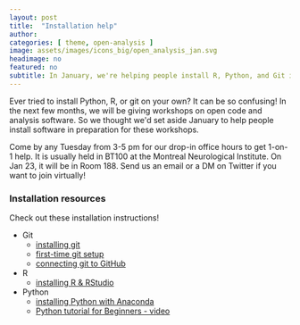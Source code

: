 ```yaml
---
layout: post
title:  "Installation help"
author: 
categories: [ theme, open-analysis ]
image: assets/images/icons_big/open_analysis_jan.svg
headimage: no
featured: no
subtitle: In January, we're helping people install R, Python, and Git in preparation for future workshops.
---
```

<style>
orange {
  color: rgba(254, 200, 89, 1);
  font-weight: bold;
}
</style>

Ever tried to install Python, R, or git on your own? It can be so confusing! In the next few months, we will be giving workshops on open code and analysis software. So we thought we'd set aside January to help people install software in preparation for these workshops. 

Come by any Tuesday from 3-5 pm for our drop-in office hours to get 1-on-1 help. It is usually held in BT100 at the Montreal Neurological Institute. On Jan 23, it will be in Room 188. Send us an email or a DM on Twitter if you want to join virtually!

### Installation resources
Check out these installation instructions!
- Git
  - [installing git](https://git-scm.com/book/en/v2/Getting-Started-Installing-Git)
  - [first-time git setup](https://git-scm.com/book/en/v2/Getting-Started-First-Time-Git-Setup)
  - [connecting git to GitHub](https://git-scm.com/book/en/v2/Getting-Started-First-Time-Git-Setup)
- R
  - [installing R & RStudio](https://carpentries.github.io/workshop-template/install_instructions/#r-1)
- Python
  - [installing Python with Anaconda](https://carpentries.github.io/workshop-template/install_instructions/#python)
  - [Python tutorial for Beginners - video](https://www.youtube.com/watch?v=YYXdXT2l-Gg&ab_channel=CoreySchafer)

